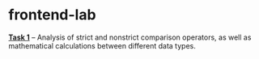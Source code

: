 # frontend-lab

**[Task 1](https://github.com/LeonidShatilo/frontend-lab/task-01-type-comparison)** – Analysis of strict and nonstrict comparison operators, as well as mathematical calculations between different data types.


